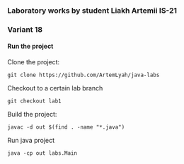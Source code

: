 ### Laboratory works by student Liakh Artemii IS-21
### Variant 18

#### Run the project
Clone the project:
```
git clone https://github.com/ArtemLyah/java-labs
```
Checkout to a certain lab branch
```
git checkout lab1
```
Build the project:
```
javac -d out $(find . -name "*.java") 
```

Run java project
```
java -cp out labs.Main 
```